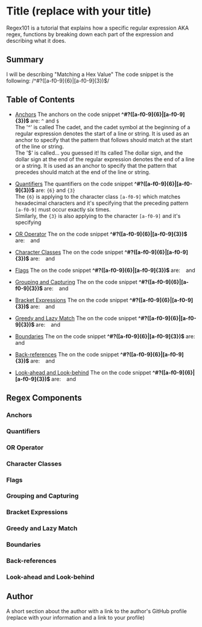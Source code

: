 # Title (replace with your title)

Regex101 is a tutorial that explains how a specific regular expression AKA regex, functions by breaking down each part of the expression and describing what it does.

## Summary
I will be describing "Matching a Hex Value" The code snippet is the following: 
 /^#?([a-f0-9]{6}|[a-f0-9]{3})$/

## Table of Contents

- [Anchors](#anchors)
The anchors on the code snippet <strong> ^#?([a-f0-9]{6}|[a-f0-9]{3})$ </strong> are: `^` and `$` <br>
The '^' is called The cadet, and the cadet symbol at the beginning of a regular expression denotes the start of a line or string. It is used as an anchor to specify that the pattern that follows should match at the start of the line or string. <br>
The '$' is called... you guessed it! Its called The dollar sign, and the dollar sign at the end of the regular expression denotes the end of a line or a string. It is used as an anchor to specify that the pattern that precedes should match at the end of the line or string. 

- [Quantifiers](#quantifiers)
The quantifiers on the code snippet <strong> ^#?([a-f0-9]{6}|[a-f0-9]{3})$ </strong> are: `{6}` and `{3}` <br>
The `{6}` is applying to the character class `[a-f0-9]` which matches hexadecimal characters and it's specifying that the preceding pattern `[a-f0-9]` must occur exactly six times. <br>
Similarly, the `{3}` is also applying to the character `[a-f0-9]` and it's specifying 

- [OR Operator](#or-operator)
The  on the code snippet <strong> ^#?([a-f0-9]{6}|[a-f0-9]{3})$ </strong> are: ` ` and ` ` <br>


- [Character Classes](#character-classes)
The  on the code snippet <strong> ^#?([a-f0-9]{6}|[a-f0-9]{3})$ </strong> are: ` ` and ` `<br>


- [Flags](#flags) 
The  on the code snippet <strong> ^#?([a-f0-9]{6}|[a-f0-9]{3})$ </strong> are: ` ` and ` ` <br>


- [Grouping and Capturing](#grouping-and-capturing)
The  on the code snippet <strong> ^#?([a-f0-9]{6}|[a-f0-9]{3})$ </strong> are: ` ` and ` ` <br>


- [Bracket Expressions](#bracket-expressions)
The  on the code snippet <strong> ^#?([a-f0-9]{6}|[a-f0-9]{3})$ </strong> are: ` ` and ` ` <br>


- [Greedy and Lazy Match](#greedy-and-lazy-match)
The  on the code snippet <strong> ^#?([a-f0-9]{6}|[a-f0-9]{3})$ </strong> are: ` ` and ` ` <br>


- [Boundaries](#boundaries)
The  on the code snippet <strong> ^#?([a-f0-9]{6}|[a-f0-9]{3})$ </strong> are: ` ` and ` ` <br>


- [Back-references](#back-references)
The  on the code snippet <strong> ^#?([a-f0-9]{6}|[a-f0-9]{3})$ </strong> are: ` ` and ` ` <br>


- [Look-ahead and Look-behind](#look-ahead-and-look-behind)
The  on the code snippet <strong> ^#?([a-f0-9]{6}|[a-f0-9]{3})$ </strong> are: ` ` and ` ` <br>

## Regex Components

### Anchors

### Quantifiers

### OR Operator

### Character Classes

### Flags

### Grouping and Capturing

### Bracket Expressions

### Greedy and Lazy Match

### Boundaries

### Back-references

### Look-ahead and Look-behind

## Author

A short section about the author with a link to the author's GitHub profile (replace with your information and a link to your profile)
